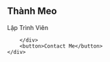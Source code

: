 <!DOCTYPE html>
<html lang="en">
<head>
    <meta charset="UTF-8">
    <meta name="viewport" content="width=device-width, initial-scale=1.0">
    <title>Thanh Meo</title>
    <link rel="stylesheet" href="style.css">
    <link rel="stylesheet" href="./fontawesome-free-6.4.2-web/css/all.css">
</head>
<body>
    <div class="card">
        <div class="card__img">
            <img src="./thanhmeo.jpg" alt="">
        </div>
        <h2>Thành Meo</h2>
        <p>Lập Trình Viên</p>
        <div class="card__social">
            <a href="https://www.facebook.com/ThanhMeoOfficiall">
                <i class="fa-brands fa-facebook"></i>
            </a>
            <a href="https://www.tiktok.com/@thanhmeoprogrammer">
                <i class="fa-brands fa-tiktok"></i>
            </a>
            <a href="https://www.instagram.com/thanhmeo_04/">
                <i class="fa-brands fa-instagram"></i>
            </a>
            <a href="">
                <i class="fa-brands fa-github"></i>
            </a>
            
        </div>
        <button>Contact Me</button>
    </div>
</body>
</html>
